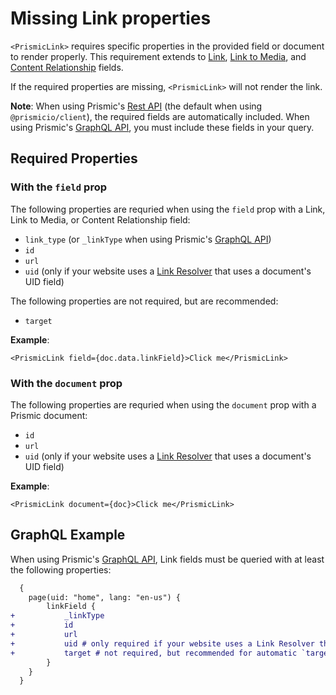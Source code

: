 # Missing Link properties

`<PrismicLink>` requires specific properties in the provided field or document to render properly. This requirement extends to [Link][link-fields], [Link to Media][link-fields], and [Content Relationship][link-fields] fields.

If the required properties are missing, `<PrismicLink>` will not render the link.

**Note**: When using Prismic's [Rest API][rest-api] (the default when using `@prismicio/client`), the required fields are automatically included. When using Prismic's [GraphQL API][graphql-api], you must include these fields in your query.

## Required Properties

### With the `field` prop

The following properties are requried when using the `field` prop with a Link, Link to Media, or Content Relationship field:

- `link_type` (or `_linkType` when using Prismic's [GraphQL API][graphql-api])
- `id`
- `url`
- `uid` (only if your website uses a [Link Resolver][link-resolver] that uses a document's UID field)

The following properties are not required, but are recommended:

- `target`

**Example**:

```tsx
<PrismicLink field={doc.data.linkField}>Click me</PrismicLink>
```

### With the `document` prop

The following properties are requried when using the `document` prop with a Prismic document:

- `id`
- `url`
- `uid` (only if your website uses a [Link Resolver][link-resolver] that uses a document's UID field)

**Example**:

```tsx
<PrismicLink document={doc}>Click me</PrismicLink>
```

## GraphQL Example

When using Prismic's [GraphQL API][graphql-api], Link fields must be queried with at least the following properties:

```diff
  {
  	page(uid: "home", lang: "en-us") {
  		linkField {
+ 			_linkType
+ 			id
+ 			url
+ 			uid # only required if your website uses a Link Resolver that uses a document's UID field.
+ 			target # not required, but recommended for automatic `target` handling
  		}
  	}
  }
```

[link-fields]: https://prismic.io/docs/core-concepts/link-content-relationship
[link-resolver]: https://prismic.io/docs/core-concepts/link-resolver-route-resolver
[rest-api]: https://prismic.io/docs/technologies/rest-api-technical-reference
[graphql-api]: https://prismic.io/docs/technologies/graphql

